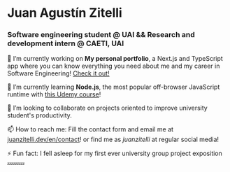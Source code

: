 # Juan Agustín Zitelli
### Software engineering student @ UAI && Research and development intern @ CAETI, UAI

🔭 I’m currently working on **My personal portfolio**, a Next.js and TypeScript app where you can know everything you need about me and my career in Software Engineering! [Check it out!](https://juanzitelli.dev/en)

🌱 I’m currently learning **Node.js**, the most popular off-browser JavaScript runtime with [this Udemy course](https://www.udemy.com/course/nodejs-the-complete-guide/)!

👯 I’m looking to collaborate on projects oriented to improve university student's productivity.

📫 How to reach me: Fill the contact form and email me at [juanzitelli.dev/en/contact](https://www.juanzitelli.dev/en/contact/)! or find me as _juanzitelli_ at regular social media!

⚡ Fun fact: I fell asleep for my first ever university group project exposition 💤💤💤

